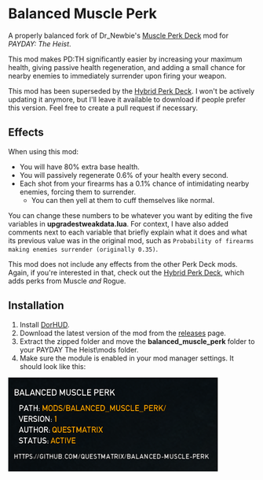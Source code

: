 # Balanced Muscle Perk
A properly balanced fork of Dr_Newbie's [Muscle Perk Deck](https://modworkshop.net/mod/27990) mod for *PAYDAY: The Heist*.

This mod makes PD:TH significantly easier by increasing your maximum health, giving passive health regeneration, and adding a small chance for nearby enemies to immediately surrender upon firing your weapon.

This mod has been superseded by the [Hybrid Perk Deck](https://github.com/questmatrix/hybrid-perk-deck). I won't be actively updating it anymore, but I'll leave it available to download if people prefer this version. Feel free to create a pull request if necessary.
## Effects
When using this mod:
- You will have 80% extra base health.
- You will passively regenerate 0.6% of your health every second.
- Each shot from your firearms has a 0.1% chance of intimidating nearby enemies, forcing them to surrender.
  - You can then yell at them to cuff themselves like normal.

You can change these numbers to be whatever you want by editing the five variables in **upgradestweakdata.lua**. For context, I have also added comments next to each variable that briefly explain what it does and what its previous value was in the original mod, such as `Probability of firearms making enemies surrender (originally 0.35)`. 

This mod does not include any effects from the other Perk Deck mods. Again, if you're interested in that, check out the [Hybrid Perk Deck](https://github.com/questmatrix/hybrid-perk-deck), which adds perks from Muscle *and* Rogue.
## Installation
1. Install [DorHUD](https://modworkshop.net/mod/14267).
2. Download the latest version of the mod from the [releases](https://github.com/questmatrix/balanced-muscle-perk/releases) page.
3. Extract the zipped folder and move the **balanced_muscle_perk** folder to your PAYDAY The Heist\mods folder.
4. Make sure the module is enabled in your mod manager settings. It should look like this:

![](mod_listing_preview.png)
